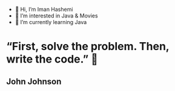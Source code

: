 - 👋 Hi, I’m Iman Hashemi
- 👀 I’m interested in Java & Movies 
- 🌱 I’m currently learning Java

# “First, solve the problem. Then, write the code.” 🚩 
## John Johnson

<!---
Ay-krali/Ay-krali is a ✨ special ✨ repository because its `README.md` (this file) appears on your GitHub profile.
You can click the Preview link to take a look at your changes.
--->
